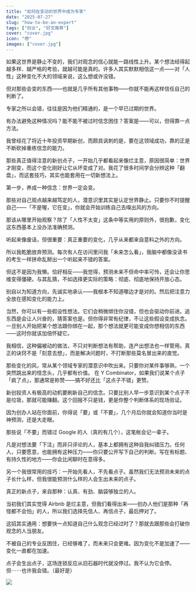 ```yaml
---
title: "如何在变动的世界中成为专家"
date: "2025-07-27"
slug: "how-to-be-an-expert"
tags: ["创业", "好文推荐"]
cover: "cover.jpg"
icon: "😎"
images: ["cover.jpg"]
---
```

如果这世界是静止不变的，我们对观念的信心就能一路线性上升。某个想法经得起越多样、越严格的考验，就越可能是真的。许多人其实默默相信这一点——对「人性」这种变化不大的领域来说，这么想或许没错。



但对那些会变的东西——也就是几乎所有其他事物——你就不能再这样信任自己的判断了。



专家之所以会错，往往是因为他们精通的，是一个早已过期的世界。



有办法避免这种情况吗？能不能不被过时信念困住？答案是——可以，但得靠一点方法。



我曾经花了将近十年投资早期新创，而颇具讽刺的是，要在这领域成功，靠的正是不断砍掉重练信念的能力。



那些真正值得注意的新创点子，一开始几乎都看起来像烂主意，原因很简单：世界才刚变，而这个变化刚好让它从坏变成了对。我花了很多时间学会分辨这种「翻盘」，而这套技巧，其实也能套用在一切新想法上。



第一步，养成一种信念：世界一定会变。



那些对自己观点越来越笃定的人，潜意识里其实是认定世界静止。只要你不时提醒自己——「不是喔，它在变」，你就会开始训练自己去嗅出风的方向。



那该从哪里开始观察？除了「人性不太变」这条中等实用的原则外，很抱歉，变化这东西基本上没办法准确预测。



听起来像废话，但很重要：真正重要的变化，几乎从来都来自意料之外的方向。



所以我乾脆放弃预测。每次有人在访问里问我「未来怎么看」，我脑中都像没读书的考生一样拼命乱掰出一个听起来不错的答案。



但这不是因为我懒。恰好相反——我觉得，预测未来不但命中率可怜，还会让你思维变得僵硬。与其乱猜，不如选择更实际的策略：彻底、彻底地保持开放心态。



别自以为知道方向，先诚实地承认——我根本不知道哪边才是对的。然后把注意力全放在感知变化的能力上。



当然，你可以有一些假设性想法。它们会稍微绑住你没错，但也会驱动你前进。追东西是会让人兴奋的，猜答案也是。但你得非常有纪律，不让这些假设变成执念。
一旦别人开始把某个想法跟你绑在一起，那个想法就更可能变成你想相信的东西——这时你就该加倍怀疑它。



我相信，这种偏被动的做法，不只对判断想法有帮助，连产出想法也一样管用。真正的诀窍不是「刻意去想」，而是解决问题时，不打断那些莫名冒出来的直觉。



那些变化的风，常从某个领域专家的潜意识中吹出来。只要你对某件事够熟，一个突然跳出来的怪念头，几乎都有价值。
在 Y Combinator，如果我们说某个点子「疯了点」，那通常是称赞——搞不好还比「这点子不错」更赞。



新创投资人有极高的动机要刷新自己的信念。只要比别人早一步意识到某个点子不是垃圾，那就可能赚翻。这个回报不只是钱，更是你整个判断体系的现场验证。



因为创办人站在你面前，你得说「要」或「不要」，几个月后你就会知道你当时是神预测，还是大走眼。



那些说「不要」而错过 Google 的人（真的有几个），这笔帐会记一辈子。



凡是对想法要「下注」而非只评论的人，基本上都拥有这种自我纠错压力。任何人，只要愿意，也能拥有这种压力——你只要公开写下自己的判断。写在有标题、有持久性的地方——你会比闲聊时在意得多。



另一个我很常用的技巧：一开始先看人，不先看点子。虽然我们无法预测未来的点子长什么样，但我很能预测什么样的人会生出未来的点子。



真正的新点子，来自那种：认真、有劲、脑袋够独立的人。



当初我们其实觉得 Airbnb 是烂主意，但我们看得出来——创办人他们是那种「再怪都不会怕」的人，所以我们选择先信人、再信点子，最后押对了。



这招其实通用：想要快一点知道自己什么观念已经过时了？那就去跟那些会打破你观念的人当朋友。



不被自己的专业反困住，已经够难了，而未来只会更难。因为变化不是加速了——变化一直都在加速。



点子会生出点子，这场连锁反应从旧石器时代就没停过。我不认为它会停。
但⋯⋯也许我会错。（最好是）




![](https://prod-files-secure.s3.us-west-2.amazonaws.com/112d0858-5090-4d34-a606-b75eb8d65fd2/46476355-9cf3-4e99-9b7a-3531bc426380/1000202064.png?X-Amz-Algorithm=AWS4-HMAC-SHA256&X-Amz-Content-Sha256=UNSIGNED-PAYLOAD&X-Amz-Credential=ASIAZI2LB466XGQS7GPR%2F20251029%2Fus-west-2%2Fs3%2Faws4_request&X-Amz-Date=20251029T051434Z&X-Amz-Expires=3600&X-Amz-Security-Token=IQoJb3JpZ2luX2VjEBUaCXVzLXdlc3QtMiJHMEUCIQCPdVs7xncrzqsGkAfrXhMaLzKiOtxBb4Kt%2Bk1l9UahwwIgD1hDolWF9pyiRHJqThOa4rglmwev8boDUAOb%2F%2BuvGowqiAQIzv%2F%2F%2F%2F%2F%2F%2F%2F%2F%2FARAAGgw2Mzc0MjMxODM4MDUiDDGIxCu4tdwuucoghSrcA0sIlG2NUNtJgTMzfbifRmmM%2BmxNsLlZx6BB8SWP4byL%2BsmjYJ8KU6fGcbjouLYNMg1R41TZQCX4EhEC9gIGupGwHWSNxsj0QymKcoDTxWwUBu2XrzDmKCT5KLNcGKNIq5VSAznLNQ0%2FixUuv2RHePjet53VYnSvE77Kgr%2FFlu%2B4ld%2B0uNy3puEvOLpcJuwVQWJ5lSNOx%2FEa1AWD%2B0s77bV3sVFltpRh3Pza9xIMyM7QvHrftBCxbA2Hs8%2By4ikTx73O1gjUFBRGGzEvX1PyrozjSbWtQswe7%2FDqg0Zfxg0pSpPepea5kBt%2BFIhr%2FagKgOrJFtFWWfnaD8ho6VgVBMkHVnaCNQn3AsE6ZzCtTlKt7AeH0Cwfo86KMG9jsaL5%2BObaokmnqxG%2BbkNAbseeA9HvGkLsH2eLyNc4Xvt8rZaxr%2FK5JrryXBMwwU8f2uPEkGPtbssSb2uGBMOOj3okqmy%2FOEZEDzmku8aKRhsBaGrh%2B9%2B0QQzXnFyICPc5SIFHulS3op2Pws700kX8bD4Vgbmy1kHxOZs%2Fs6GMAwG8NVOzw2K4xvUip%2BfHi7BsvKlvmwfI2ABP0lEpDtMPjMPAuBiApsVkP%2FgskWO0AVS583No5KK2sYVXXkkNHt7cMMS%2FhsgGOqUBxZCkMp60lAZJeqbI0NYkALjtsaOji5Zdg8UG6XGxlCP3XGdMpBVc%2BlEHiYXBJD3J9nqVNBCJJZR7VfLusLpa1S3IZb53y1lmGu8M%2FtGBep5fhteAPl8K3O4QrqcYor%2BPbORSyzRfh%2FW4oGXuL1lxO7%2FMXKaOG5MACcLA18rhTn1UhfRNuZeGn9ViRFM7evtPmiIL1GVVg7ULOm7CobrzOyh0MD82&X-Amz-Signature=e66f3ee11092edb9492944a167de27889d5c486b3467d861bde835e0c584e9ca&X-Amz-SignedHeaders=host&x-amz-checksum-mode=ENABLED&x-id=GetObject)

